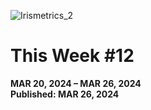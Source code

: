 ![Irismetrics_2](https://github.com/MLiserb/Public_articles/assets/144083324/e3196f91-edac-45b2-9df9-0d58594fe274)

# This Week #12

**MAR 20, 2024 – MAR 26, 2024**
<br>**Published: MAR 26, 2024**

